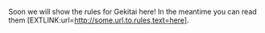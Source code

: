 Soon we will show the rules for Gekitai here! In the meantime you can read them [EXTLINK:url=http://some.url.to.rules,text=here].